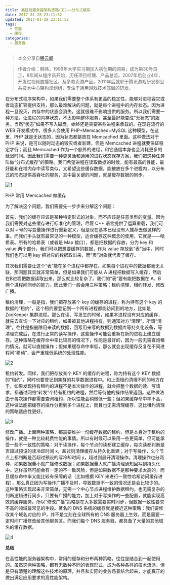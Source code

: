 ```yaml
---
title: 高性能服务器架构思路(五)——分布式缓存
date: 2017-01-28 23:11:52
updated: 2017-01-28 23:11:52
tags:
  - 性能
  - 缓存
categories:
  - 服务器
---
```


> 本文分享自[腾云阁](https://www.qcloud.com/community/article/164816001481011879)

> 作者介绍：韩伟，1999年大学实习期加入初创期的网易，成为第30号员工，8年间从程序员开始，历任项目经理、产品总监。2007年后创业4年，开发过视频直播社区，及多款页游产品。2011年后就职于腾讯游戏研发部公共技术中心架构规划组，专注于通用游戏技术底层的研发。



在分布式程序架构中，如果我们需要整个体系有更高的稳定性，能够对进程容灾或者动态扩容提供支持，那么最难解决的问题，就是每个进程中的内存状态。因为进程一旦毁灭，内存中的状态会消失，这就很难不影响提供的服务。所以我们需要一种方法，让进程的内存状态，不太影响整体服务，甚至最好能变成“无状态”的服务。当然“状态”如果不写入磁盘，始终还是需要某些进程来承载的。在现在流行的 WEB 开发模式中，很多人会使用 PHP+Memcached+MySQL 这种模型，在这里，PHP 就是无状态的，因为状态都是放在 Memcached 里面。这种做法对于 PHP 来说，是可以随时动态的毁灭或者新建，但是 Memcached 进程就要保证稳定才行；而且 Memcached 作为一个额外的进程，和它通信本身也会消耗更多的延迟时间。因此我们需要一种更灵活和通用的进程状态保存方案，我们把这种任务叫做“分布式缓存”的策略。我们希望进程在读取数据的时候，能有最高的性能，最好能和在堆内存中读写类似，又希望这些缓存数据，能被放在多个进程内，以分布式的形态提供高吞吐的服务，其中最关键的问题，就是缓存数据的同步。

![1](https://cdn.icewing.cc/2017-01-28-1.gif)

PHP 常用 Memcached 做缓存

为了解决这个问题，我们需要先一步步来分解这个问题：

首先，我们的缓存应该是某种特定形式的对象，而不应该是任意类型的变量。因为我们需要对这些缓存进行标准化的管理，尽管 C++ 语言提供了运算重载，我们可以对 `=` 号的写变量操作进行重新定义，但是现在基本已经没有人推荐去做这样的事。而我们手头就有最常见的一种模型，适合缓存这种概念的使用，它就是——哈希表。所有的哈希表（或者是 Map 接口），都是把数据的存放，分为 key 和 value 两个部分，我们可以把想要缓存的数据，作为 value 存放到“表”当中，同时我们也可以用 key 把对应的数据取出来，而“表”对象就代表了缓存。

其次我们需要让这个“表”能在多个进程中都存在。如果每个进程中的数据都毫无关联，那问题其实就非常简单，但是如果我们可能从 A 进程把数据写入缓存，然后在B进程把数据读取出来，那么就比较复杂了。我们的“表”要有能把数据在 A、B 两个进程间同步的能力。因此我们一般会用三种策略：租约清理、租约转发、修改广播。

租约清理，一般是指，我们把存放某个 key 的缓存的进程，称为持有这个 key 的数据的“租约”，这个租约要登记到一个所有进程都能访问到的地方，比如是 ZooKeeper 集群进程。那么在读、写发生的时候，如果本进程没有对应的缓存，就先去查询一下对应的租约，如果被其他进程持有，则通知对方“清理”，所谓“清理”，往往是指删除用来读的数据，回写用来写的数据到数据库等持久化设备，等清理完成后，在进行正常的读写操作，这些操作可能会重新在新的进程上建立缓存。这种策略在缓存命中率比较高的情况下，性能是最好的，因为一般无需查询租约情况，就可以直接操作；但如果缓存命中率低，那么就会出现缓存反复在不同进程间“移动”，会严重降低系统的处理性能。

![2](https://cdn.icewing.cc/2017-01-28-2.png)

租约转发。同样，我们把存放某个 KEY 的缓存的进程，称为持有这个 KEY 数据的“租约”，同时也要登记到集群的共享数据进程中。和上面租约清理不同的地方在于，如果发现持有租约的进程不是本次操作的进程，就会把整个数据的读、写请求，都通过网络“转发”个持有租约的进程，然后等待他的操作结果返回。这种做法由于每次操作都需要查询租约，所以性能会稍微低一些；但如果缓存命中率不高，这种做法能把缓存的操作分担到多个进程上，而且也无需清理缓存，这比租约清理的策略适应性更好。

![3](https://cdn.icewing.cc/2017-01-28-3.png)

修改广播。上面两种策略，都需要维护一份缓存数据的租约，但是本身对于租约的操作，就是一种比较耗费性能的事情。所以有时候可以采用一些更简单，但可能承受一些不一致性的策略：对于读操作，每个节点的读都建立缓存，每次读都判断是否超过预设的读冷却时间 x，超过则清理缓存从持久化重建；对于写操作，么个节点上都判断是否超过预设的写冷却时间 y，超过则展开清理操作。清理操作也分两种，如果数据量小就广播修改数据；如果数据量大就广播清理通知回写到持久化中。这样虽然可能会有一定的不一致风险，但是如果数据不是那种要求太高的，而且缓存命中率又能比较有保障的话（比如根据 KEY 来进行一致性哈希访问缓存进程），那么真正因为写操作广播不及时，导致数据不一致的情况还是会比较少的。这种策略实现起来非常简单，无需一个中心节点进程维护数据租约，也无需复杂的判断逻辑进行同步，只要有广播的能力，加上对于写操作的一些配置，就能实现高效的缓存服务。所以“修改广播”策略是在大多数需要实时同步，但数据一致性要求不高的领域最常见的手段。著名的 DNS 系统的缓存就是接近这种策略：我们要修改某个域名对应的 IP，并不是立刻在全球所有的 DNS 服务器上生效，而是需要一定时间广播修改给其他服务区。而我们每个 DNS 服务器，都具备了大量的其他域名的缓存数据。

![4](https://cdn.icewing.cc/2017-01-28-4.png)

**总结**

在高性能的服务器架构中，常用的缓存和分布两种策略，往往是结合到一起使用的。虽然这两种策略，都有无数种不同的表现形式，成为各种各样的技术流派，但是只有清楚的理解这些技术的原理，并且和实际的业务场景结合起来，才能真正的做出满足应用要求的高性能架构。

